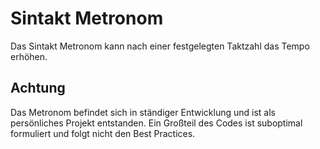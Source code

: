 # Sintakt Metronom

Das Sintakt Metronom kann nach einer festgelegten Taktzahl das Tempo erhöhen.

## Achtung

Das Metronom befindet sich in ständiger Entwicklung und ist als persönliches Projekt entstanden. Ein Großteil des Codes ist suboptimal formuliert und folgt nicht den Best Practices.
